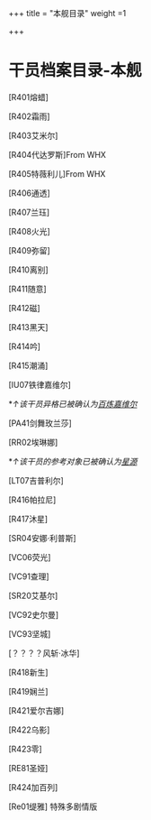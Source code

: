 +++
title = "本舰目录"
weight =1

+++



# 干员档案目录-本舰

[R401熔蜡]

[R402霜雨]

[R403艾米尔]

[R404代达罗斯]From WHX

[R405特薇利儿]From WHX

[R406通透]

[R407兰珏]

[R408火光]

[R409弥留]

[R410离别]

[R411随意]

[R412磁]

[R413黑天]

[R414吟]

[R415潮涌]

[IU07铁律嘉维尔]

**↑该干员异格已被确认为[百炼嘉维尔](https://prts.wiki/w/百炼嘉维尔)*

[PA41剑舞玫兰莎]

[RR02埃琳娜]

**↑该干员的参考对象已被确认为[星源](https://prts.wiki/w/星源)*

[LT07吉普利尔]

[R416帕拉尼]

[R417沐星]

[SR04安娜·利普斯]

[VC06荧光]

[VC91查理]

[SR20艾基尔]

[VC92史尔曼]

[VC93坚城]

[？？？？风斩·冰华]

[R418新生]

[R419娴兰]

[R421爱尔吉娜]

[R422乌影]

[R423零]

[RE81圣娅]

[R424加百列]

[Re01缇雅] 特殊多剧情版